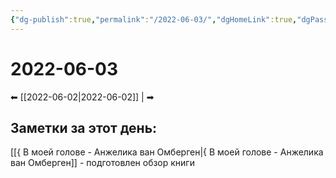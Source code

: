```yaml
---
{"dg-publish":true,"permalink":"/2022-06-03/","dgHomeLink":true,"dgPassFrontmatter":false}
---
```


# 2022-06-03
⬅ [[2022-06-02|2022-06-02]] |  ➡
## Заметки за этот день:
[[{ В моей голове - Анжелика ван Омберген|{ В моей голове - Анжелика ван Омберген]] - подготовлен обзор книги